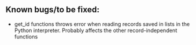 ## Known bugs/to be fixed:

* get_id functions throws error when reading records saved in lists in the Python interpreter. Probably affects the other record-independent functions
